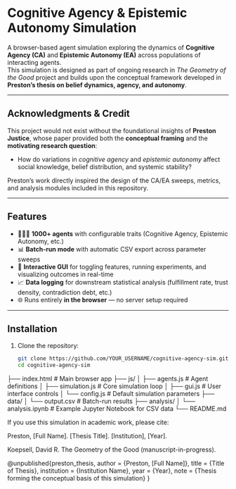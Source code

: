 # Cognitive Agency & Epistemic Autonomy Simulation  

A browser-based agent simulation exploring the dynamics of **Cognitive Agency (CA)** and **Epistemic Autonomy (EA)** across populations of interacting agents.  
This simulation is designed as part of ongoing research in *The Geometry of the Good* project and builds upon the conceptual framework developed in **Preston’s thesis on belief dynamics, agency, and autonomy**.  

---

## Acknowledgments & Credit  

This project would not exist without the foundational insights of **Preston Justice**, whose paper provided both the **conceptual framing** and the **motivating research question**:  

- How do variations in *cognitive agency* and *epistemic autonomy* affect social knowledge, belief distribution, and systemic stability?  

Preston’s work directly inspired the design of the CA/EA sweeps, metrics, and analysis modules included in this repository.  

---

## Features  

- 🧑‍🤝‍🧑 **1000+ agents** with configurable traits (Cognitive Agency, Epistemic Autonomy, etc.)  
- 📊 **Batch-run mode** with automatic CSV export across parameter sweeps  
- 🔄 **Interactive GUI** for toggling features, running experiments, and visualizing outcomes in real-time  
- 📈 **Data logging** for downstream statistical analysis (fulfillment rate, trust density, contradiction debt, etc.)  
- 🌐 Runs entirely **in the browser** — no server setup required  

---

## Installation  

1. Clone the repository:  

   ```bash
   git clone https://github.com/YOUR_USERNAME/cognitive-agency-sim.git
   cd cognitive-agency-sim
├── index.html           # Main browser app
├── js/
│   ├── agents.js        # Agent definitions
│   ├── simulation.js    # Core simulation loop
│   ├── gui.js           # User interface controls
│   └── config.js        # Default simulation parameters
├── data/
│   └── output.csv       # Batch-run results
├── analysis/
│   └── analysis.ipynb   # Example Jupyter Notebook for CSV data
└── README.md

If you use this simulation in academic work, please cite:

Preston, [Full Name]. [Thesis Title]. [Institution], [Year].

Koepsell, David R. The Geometry of the Good (manuscript-in-progress).

@unpublished{preston_thesis,
  author = {Preston, [Full Name]},
  title = {Title of Thesis},
  institution = {Institution Name},
  year = {Year},
  note = {Thesis forming the conceptual basis of this simulation}
}
